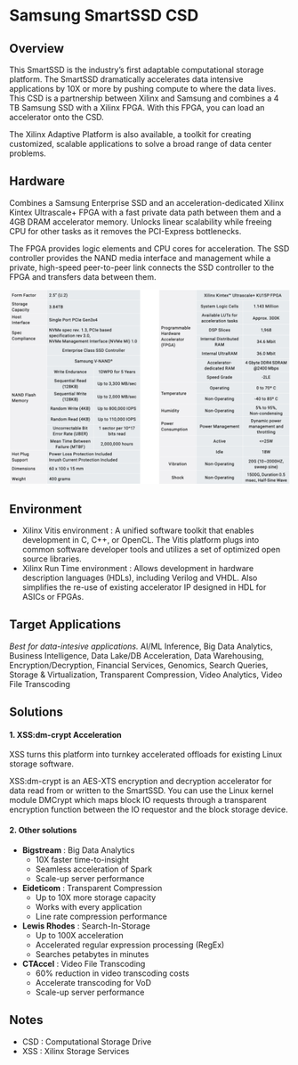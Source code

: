 # Samsung SmartSSD CSD

## Overview
This SmartSSD is the industry’s first adaptable computational storage platform. The SmartSSD dramatically accelerates data intensive applications by 10X or more by pushing compute to where the data lives. This CSD is a partnership between Xilinx and Samsung and combines a 4 TB Samsung SSD with a Xilinx FPGA. With this FPGA, you can load an accelerator onto the CSD. 

The Xilinx Adaptive Platform is also available, a toolkit for creating customized, scalable applications to solve a broad range of data center problems.

## Hardware
Combines a Samsung Enterprise SSD and an acceleration-dedicated Xilinx Kintex Ultrascale+ FPGA with a fast private data path between them and a 4GB DRAM accelerator memory. Unlocks linear scalability while freeing CPU for other tasks as it removes the PCI-Express bottlenecks.

The FPGA provides logic elements and CPU cores for acceleration. The SSD controller provides the NAND media interface and management while a private, high-speed peer-to-peer link connects the SSD controller to the FPGA and transfers data between them.

![Specifications](/res/specs.png)

## Environment
- Xilinx Vitis environment : 
	 A unified software toolkit that enables development in C, C++, or OpenCL. The Vitis platform plugs into common software developer tools and utilizes a set of optimized open source libraries.
-  Xilinx Run Time environment :
	Allows development in hardware description languages (HDLs), including Verilog and VHDL. Also simplifies the re-use of existing accelerator IP designed in HDL for ASICs or FPGAs.

## Target Applications
*Best for data-intesive applications.*
AI/ML Inference, Big Data Analytics, Business Intelligence, Data Lake/DB Acceleration, Data Warehousing, Encryption/Decryption, Financial Services, Genomics, Search Queries, Storage & Virtualization, Transparent Compression, Video Analytics, Video File Transcoding

## Solutions 
#### 1. XSS:dm-crypt Acceleration
XSS turns this platform into turnkey accelerated offloads for existing Linux storage software.

XSS:dm-crypt is an AES-XTS encryption and decryption accelerator for data read from or written to the SmartSSD. You can use the Linux kernel module DMCrypt which maps block IO requests through a transparent encryption function between the IO requestor and the block storage device.

#### 2. Other solutions
- **Bigstream** : Big Data Analytics
	-   10X faster time-to-insight
	-   Seamless acceleration of Spark
	-   Scale-up server performance
- **Eideticom** : Transparent Compression
	-   Up to 10X more storage capacity
	-   Works with every application
	-   Line rate compression performance
- **Lewis Rhodes** : Search-In-Storage
	-   Up to 100X acceleration
	-   Accelerated regular expression processing (RegEx)
	-   Searches petabytes in minutes
- **CTAccel** : Video File Transcoding
	-   60% reduction in video transcoding costs
	-   Accelerate transcoding for VoD
	-   Scale-up server performance

## Notes
- CSD : Computational Storage Drive
- XSS : Xilinx Storage Services
